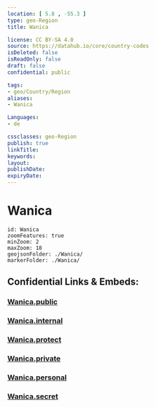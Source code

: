 ```yaml
---
location: [ 5.8 , -55.3 ] 
type: geo-Region
title: Wanica

license: CC BY-SA 4.0
source: https://datahub.io/core/country-codes
isDeleted: false
isReadOnly: false
draft: false
confidential: public

tags:
- geo/Country/Region
aliases:
- Wanica

Languages:
- de

cssclasses: geo-Region
publish: true
linkTitle: 
keywords: 
layout: 
publishDate: 
expiryDate: 
---
```


# Wanica

```leaflet
id: Wanica
zoomFeatures: true 
minZoom: 2 
maxZoom: 18
geojsonFolder: ./Wanica/
markerFolder: ./Wanica/
```


## Confidential Links & Embeds: 

### [Wanica.public](/_public/\Earth\Continent\America~South\Suriname\Districts~SurinameWanica.public.md) 

### [Wanica.internal](/_internal/\Earth\Continent\America~South\Suriname\Districts~SurinameWanica.internal.md) 

### [Wanica.protect](/_protect/\Earth\Continent\America~South\Suriname\Districts~SurinameWanica.protect.md) 

### [Wanica.private](/_private/\Earth\Continent\America~South\Suriname\Districts~SurinameWanica.private.md) 

### [Wanica.personal](/_personal/\Earth\Continent\America~South\Suriname\Districts~SurinameWanica.personal.md) 

### [Wanica.secret](/_secret/\Earth\Continent\America~South\Suriname\Districts~SurinameWanica.secret.md)

